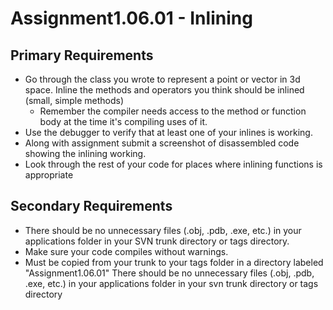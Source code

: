 # Assignment1.06.01 - Inlining

## Primary Requirements

- Go through the class you wrote to represent a point or vector in 3d space. Inline the methods and operators you think should be inlined (small, simple methods)
  - Remember the compiler needs access to the method or function body at the time it's compiling uses of it.
- Use the debugger to verify that at least one of your inlines is working.
- Along with assignment submit a screenshot of disassembled code showing the inlining working.
- Look through the rest of your code for places where inlining functions is appropriate

## Secondary Requirements

- There should be no unnecessary files (.obj, .pdb, .exe, etc.) in your applications folder in your SVN trunk directory or tags directory.
- Make sure your code compiles without warnings.
- Must be copied from your trunk to your tags folder in a directory labeled "Assignment1.06.01" There should be no unnecessary files (.obj, .pdb, .exe, etc.) in your applications folder in your svn trunk directory or tags directory